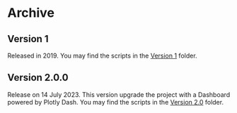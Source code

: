 # Archive

## Version 1
Released in 2019. You may find the scripts in the [Version 1](/v1_0_0) folder.

## Version 2.0.0
Release on 14 July 2023. This version upgrade the project with a Dashboard powered by Plotly Dash. You may find the scripts in the [Version 2.0](v2_0_0) folder.